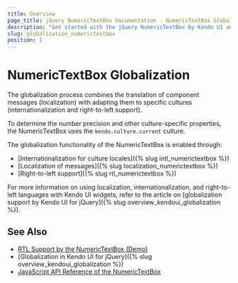 ```yaml
---
title: Overview
page_title: jQuery NumericTextBox Documentation - NumericTextBox Globalization
description: "Get started with the jQuery NumericTextBox by Kendo UI and learn about the globalization options it supports."
slug: globalization_numerictextbox
position: 1
---
```


# NumericTextBox Globalization

The globalization process combines the translation of component messages (localization) with adapting them to specific cultures (internationalization and right-to-left support).

To determine the number precision and other culture-specific properties, the NumericTextBox uses the `kendo.culture.current` culture.

The globalization functionality of the NumericTextBox is enabled through:
* [Internationalization for culture locales]({% slug intl_numerictextbox %})
* [Localization of messages]({% slug localization_numerictextbox %})
* [Right-to-left support]({% slug rtl_numerictextbox %})

For more information on using localization, internationalization, and right-to-left languages with Kendo UI widgets, refer to the article on [globalization support by Kendo UI for jQuery]({% slug overview_kendoui_globalization %}).

## See Also

* [RTL Support by the NumericTextBox (Demo)](https://demos.telerik.com/kendo-ui/numerictextbox/right-to-left-support)
* [Globalization in Kendo UI for jQuery]({% slug overview_kendoui_globalization %})
* [JavaScript API Reference of the NumericTextBox](/api/javascript/ui/numerictextbox)
